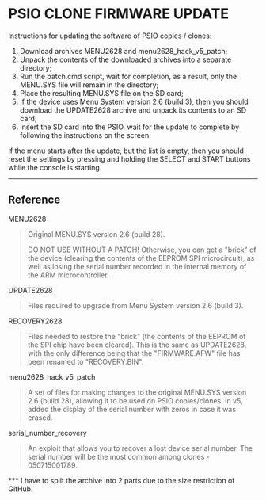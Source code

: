 # PSIO CLONE FIRMWARE UPDATE

Instructions for updating the software of PSIO copies / clones:

1. Download archives MENU2628 and menu2628_hack_v5_patch;
2. Unpack the contents of the downloaded archives into a separate directory;
3. Run the patch.cmd script, wait for completion, as a result, only the MENU.SYS file will remain in the directory;
4. Place the resulting MENU.SYS file on the SD card;
5. If the device uses Menu System version 2.6 (build 3), then you should download the UPDATE2628 archive and unpack its contents to an SD card;
6. Insert the SD card into the PSIO, wait for the update to complete by following the instructions on the screen.

If the menu starts after the update, but the list is empty, then you should reset the settings by pressing and holding the SELECT and START buttons while the console is starting.

---------
Reference
---------

MENU2628

>Original MENU.SYS version 2.6 (build 28).
>
>DO NOT USE WITHOUT A PATCH!
>Otherwise, you can get a "brick" of the device (clearing the contents of the EEPROM SPI microcircuit), as well as losing the serial number recorded in the internal memory of the ARM microcontroller.

UPDATE2628

>Files required to upgrade from Menu System version 2.6 (build 3).

RECOVERY2628

>Files needed to restore the "brick" (the contents of the EEPROM of the SPI chip have been cleared). This is the same as UPDATE2628, with the only difference being that the "FIRMWARE.AFW" file has been renamed to "RECOVERY.BIN".

menu2628_hack_v5_patch

>A set of files for making changes to the original MENU.SYS version 2.6 (build 28), allowing it to be used on PSIO copies/clones.
>In v5, added the display of the serial number with zeros in case it was erased.

serial_number_recovery

>An exploit that allows you to recover a lost device serial number.
>The serial number will be the most common among clones - 050715001789.

*** I have to split the archive into 2 parts due to the size restriction of GitHub.
